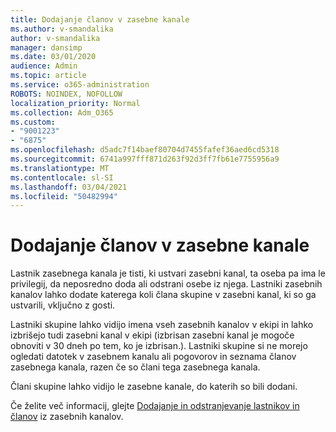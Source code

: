 ```yaml
---
title: Dodajanje članov v zasebne kanale
ms.author: v-smandalika
author: v-smandalika
manager: dansimp
ms.date: 03/01/2020
audience: Admin
ms.topic: article
ms.service: o365-administration
ROBOTS: NOINDEX, NOFOLLOW
localization_priority: Normal
ms.collection: Adm_O365
ms.custom:
- "9001223"
- "6875"
ms.openlocfilehash: d5adc7f14baef80704d7455fafef36aed6cd5318
ms.sourcegitcommit: 6741a997fff871d263f92d3ff7fb61e7755956a9
ms.translationtype: MT
ms.contentlocale: sl-SI
ms.lasthandoff: 03/04/2021
ms.locfileid: "50482994"
---
```

# <a name="adding-members-to-private-channels"></a>Dodajanje članov v zasebne kanale

Lastnik zasebnega kanala je tisti, ki ustvari zasebni kanal, ta oseba pa ima le privilegij, da neposredno doda ali odstrani osebe iz njega. Lastniki zasebnih kanalov lahko dodate katerega koli člana skupine v zasebni kanal, ki so ga ustvarili, vključno z gosti.

Lastniki skupine lahko vidijo imena vseh zasebnih kanalov v ekipi in lahko izbrišejo tudi zasebni kanal v ekipi (izbrisan zasebni kanal je mogoče obnoviti v 30 dneh po tem, ko je izbrisan.). Lastniki skupine si ne morejo ogledati datotek v zasebnem kanalu ali pogovorov in seznama članov zasebnega kanala, razen če so člani tega zasebnega kanala.

Člani skupine lahko vidijo le zasebne kanale, do katerih so bili dodani.

Če želite več informacij, glejte [Dodajanje in odstranjevanje lastnikov in članov](https://docs.microsoft.com/MicrosoftTeams/private-channels#adding-and-removing-owners-and-members) iz zasebnih kanalov.
